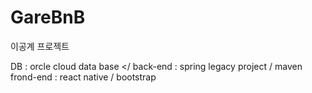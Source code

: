 # GareBnB
이공계 프로젝트 

DB : orcle cloud data base </
back-end : spring legacy project / maven
frond-end : react native / bootstrap
